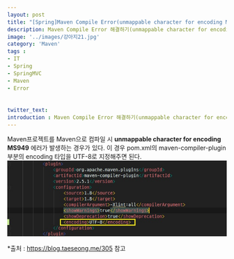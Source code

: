 ```yaml
---
layout: post
title: "[Spring]Maven Compile Error(unmappable character for encoding MS949)"
description: Maven Compile Error 해결하기(unmappable character for encoding MS949)
image: '../images/강아지21.jpg'
category: 'Maven'
tags : 
- IT
- Spring
- SpringMVC
- Maven
- Error


twitter_text: 
introduction : Maven Compile Error 해결하기(unmappable character for encoding MS949)
---
```


Maven프로젝트를 Maven으로 컴파일 시 **unmappable character for encoding MS949** 에러가 발생하는 경우가 있다. 
이 경우 pom.xml의 maven-compiler-plugin 부분의 encoding 타입을 UTF-8로 지정해주면 된다.
![첫번째 이미지](../images/mvn_compile_error_20190212.jpg)







*출처 : 
<https://blog.taeseong.me/305>
참고
